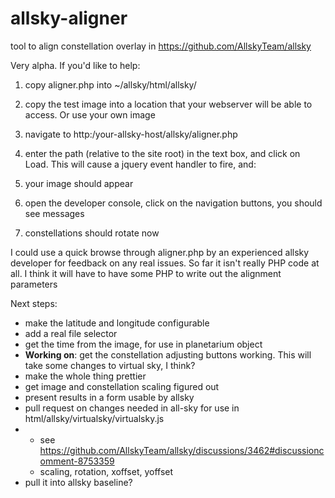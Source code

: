 # allsky-aligner
tool to align constellation overlay in https://github.com/AllskyTeam/allsky

Very alpha. If you'd like to help:
1) copy aligner.php into ~/allsky/html/allsky/
2) copy the test image into a location that your webserver will be able to access. Or use your own image
3) navigate to http:/your-allsky-host/allsky/aligner.php
4) enter the path (relative to the site root)  in the text box, and click on Load. This will cause a jquery event handler to fire, and:
5) your image should appear

6) open the developer console, click on the navigation buttons, you should see messages
7) constellations should rotate now

I could use a quick browse through aligner.php by an experienced allsky developer for feedback on any real issues. So far it isn't really PHP code at all. I think it will have to have some PHP to write out the alignment parameters

Next steps:
* make the latitude and longitude configurable
* add a real file selector
* get the time from the image, for use in planetarium object
* **Working on**: get the constellation adjusting buttons working. This will take some changes to virtual sky, I think?
* make the whole thing prettier
* get image and constellation scaling figured out
* present results in a form usable by allsky
* pull request on changes needed in all-sky for use in html/allsky/virtualsky/virtualsky.js
* * see https://github.com/AllskyTeam/allsky/discussions/3462#discussioncomment-8753359
  *  scaling, rotation, xoffset, yoffset
* pull it into allsky baseline? 
